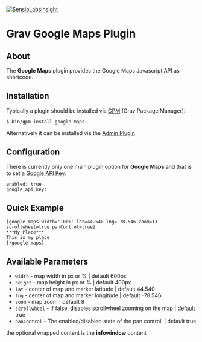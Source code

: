 [![SensioLabsInsight](https://insight.sensiolabs.com/projects/5095cbca-468e-4807-8a4c-3c744dba38a0/mini.png)](https://insight.sensiolabs.com/projects/5095cbca-468e-4807-8a4c-3c744dba38a0)
# Grav Google Maps Plugin

## About

The **Google Maps** plugin provides the Google Maps Javascript API as shortcode.

## Installation

Typically a plugin should be installed via [GPM](http://learn.getgrav.org/advanced/grav-gpm) (Grav Package Manager):

```
$ bin/gpm install google-maps
```

Alternatively it can be installed via the [Admin Plugin](http://learn.getgrav.org/admin-panel/plugins)

## Configuration

There is currently only one main plugin option for **Google Maps** and that is to set a [Google API Key](https://developers.google.com/maps/documentation/javascript/get-api-key#get-an-api-key).

```
enabled: true
google_api_key:
```

## Quick Example

```
[google-maps width='100%' lat=44.540 lng=-78.546 zoom=13 scrollwheel=true panControl=true]
***My Place***
This is my place
[/google-maps]
```

## Available Parameters

* `width` - map width in px or % | default 600px
* `height` - map height in px or % | default 400px
* `lat` - center of map and marker latitude | default 44.540
* `lng` - center of map and marker longitude | default -78.546
* `zoom` - map zoom | default 8
* `scrollwheel` - If false, disables scrollwheel zooming on the map | default true
* `panControl` - The enabled/disabled state of the pan control. | default true

the optional wrapped content is the **infowindow** content
